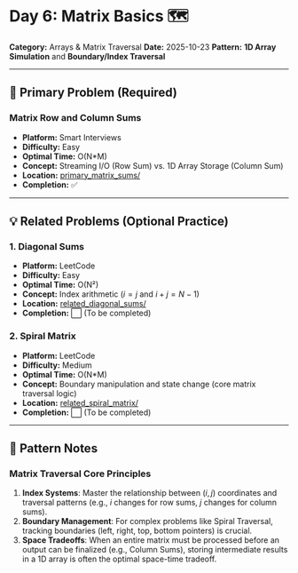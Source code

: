 # Day 6: Matrix Basics 🗺️

**Category:** Arrays & Matrix Traversal
**Date:** 2025-10-23
**Pattern:** **1D Array Simulation** and **Boundary/Index Traversal**

---

## 🎯 Primary Problem (Required)

### Matrix Row and Column Sums

- **Platform:** Smart Interviews
- **Difficulty:** Easy
- **Optimal Time:** O(N\*M)
- **Concept:** Streaming I/O (Row Sum) vs. 1D Array Storage (Column Sum)
- **Location:** [primary_matrix_sums/](./primary_matrix_sums/)
- **Completion:** ✅

---

## 💡 Related Problems (Optional Practice)

### 1. Diagonal Sums

- **Platform:** LeetCode
- **Difficulty:** Easy
- **Optimal Time:** O(N²)
- **Concept:** Index arithmetic ($i=j$ and $i+j = N-1$)
- **Location:** [related_diagonal_sums/](./related_diagonal_sums/)
- **Completion:** ⬜ (To be completed)

### 2. Spiral Matrix

- **Platform:** LeetCode
- **Difficulty:** Medium
- **Optimal Time:** O(N\*M)
- **Concept:** Boundary manipulation and state change (core matrix traversal logic)
- **Location:** [related_spiral_matrix/](./related_spiral_matrix/)
- **Completion:** ⬜ (To be completed)

---

## 🧠 Pattern Notes

### Matrix Traversal Core Principles

1.  **Index Systems**: Master the relationship between $(i, j)$ coordinates and traversal patterns (e.g., $i$ changes for row sums, $j$ changes for column sums).
2.  **Boundary Management**: For complex problems like Spiral Traversal, tracking boundaries (left, right, top, bottom pointers) is crucial.
3.  **Space Tradeoffs**: When an entire matrix must be processed before an output can be finalized (e.g., Column Sums), storing intermediate results in a 1D array is often the optimal space-time tradeoff.
